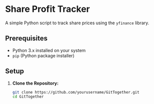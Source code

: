 # Share Profit Tracker

A simple Python script to track share prices using the `yfinance` library.

## Prerequisites

- Python 3.x installed on your system
- `pip` (Python package installer)

## Setup

1. **Clone the Repository:**
   ```bash
   git clone https://github.com/yourusername/GitTogether.git
   cd GitTogether